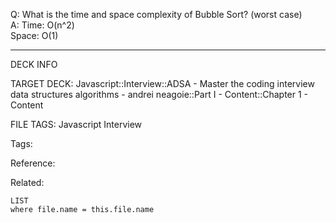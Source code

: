 Q: What is the time and space complexity of Bubble Sort? (worst case)  
A: Time: O(n^2)  
Space: O(1)
<!--ID: 1690027054127-->

---

DECK INFO

TARGET DECK: Javascript::Interview::ADSA - Master the coding interview data structures algorithms - andrei neagoie::Part I - Content::Chapter 1 - Content

FILE TAGS: Javascript Interview

Tags:

Reference:

Related:

```dataview
LIST
where file.name = this.file.name
```
